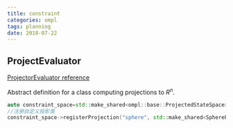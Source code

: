 ```yaml
---
title: constraint
categories: ompl
tags: planning
date: 2018-07-22
---
```

## ProjectEvaluator

[ProjectorEvaluator reference](http://ompl.kavrakilab.org/classompl_1_1base_1_1ProjectionEvaluator.html#details)

Abstract definition for a class computing projections to $R^n$.

```c++
auto constraint_space=std::make_shared<ompl::base::ProjectedStateSpace>(space,constraint);
//注册自定义投影类
constraint_space->registerProjection("sphere", std::make_shared<SphereProjection>(constraint_space));
```